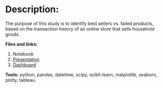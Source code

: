 # Description:
The purpose of this study is to identify best sellers vs. failed products, based on the transaction history of an online store that sells household goods. 

<b>Files and links:</b>
1) Notebook
2) <a href="https://drive.google.com/file/d/1WZleTqxNs2e6k6iIyhXJQxpoGu2pkGAQ/view?usp=sharing">Presentation</a>
3) <a href="https://public.tableau.com/views/E-commerceproductrangeanalysis/Dashboard1?:language=en-US&publish=yes&:display_count=n&:origin=viz_share_link">Dashboard</a>

<b>Tools:</b>
python, pandas, datetime, scipy, scikit-learn, matplotlib, seaborn, plotly, tableau.

